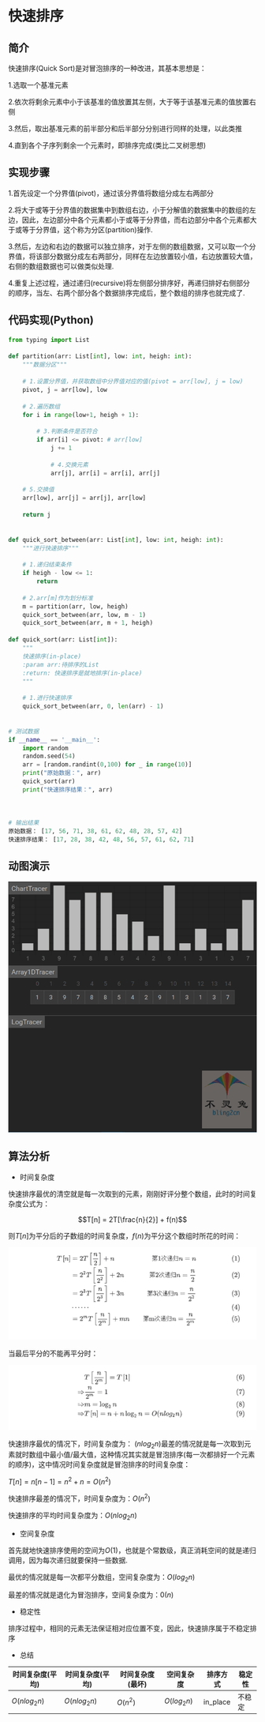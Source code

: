 # 快速排序

## 简介

快速排序(Quick Sort)是对冒泡排序的一种改进，其基本思想是：

1.选取一个基准元素

2.依次将剩余元素中小于该基准的值放置其左侧，大于等于该基准元素的值放置右侧

3.然后，取出基准元素的前半部分和后半部分分别进行同样的处理，以此类推

4.直到各个子序列剩余一个元素时，即排序完成(类比二叉树思想)

## 实现步骤

1.首先设定一个分界值(pivot)，通过该分界值将数组分成左右两部分

2.将大于或等于分界值的数据集中到数组右边，小于分解值的数据集中的数组的左边，因此，左边部分中各个元素都小于或等于分界值，而右边部分中各个元素都大于或等于分界值，这个称为分区(partition)操作.

3.然后，左边和右边的数据可以独立排序，对于左侧的数组数据，又可以取一个分界值，将该部分数据分成左右两部分，同样在左边放置较小值，右边放置较大值，右侧的数组数据也可以做类似处理.

4.重复上述过程，通过递归(recursive)将左侧部分排序好，再递归排好右侧部分的顺序，当左、右两个部分各个数据排序完成后，整个数组的排序也就完成了.

## 代码实现(Python)

```python
from typing import List

def partition(arr: List[int], low: int, heigh: int):
    """数据分区"""
    
    # 1.设置分界值，并获取数组中分界值对应的值(pivot = arr[low], j = low)
    pivot, j = arr[low], low
    
    # 2.遍历数组
    for i in range(low+1, heigh + 1):
        
        # 3.判断条件是否符合
        if arr[i] <= pivot: # arr[low]
            j += 1
            
            # 4.交换元素
            arr[j], arr[i] = arr[i], arr[j]
            
    # 5.交换值
    arr[low], arr[j] = arr[j], arr[low]
    
    return j


def quick_sort_between(arr: List[int], low: int, heigh: int):
    """进行快速排序"""
    
    # 1.递归结束条件
    if heigh - low <= 1:
        return
    
    # 2.arr[m]作为划分标准
    m = partition(arr, low, heigh)
    quick_sort_between(arr, low, m - 1)
    quick_sort_between(arr, m + 1, heigh)
    
def quick_sort(arr: List[int]):
    """
    快速排序(in-place)
    :param arr:待排序的List
    :return: 快速排序是就地排序(in-place)
    """
    
    # 1.进行快速排序
    quick_sort_between(arr, 0, len(arr) - 1)
    
    
# 测试数据
if __name__ == '__main__':
    import random
    random.seed(54)
    arr = [random.randint(0,100) for _ in range(10)]
    print("原始数据：", arr)
    quick_sort(arr)
    print("快速排序结果：", arr)
    
    
    
# 输出结果
原始数据： [17, 56, 71, 38, 61, 62, 48, 28, 57, 42]
快速排序结果： [17, 28, 38, 42, 48, 56, 57, 61, 62, 71]
```

## 动图演示

 <img src="Images/eaa06269e0b9ee91a58071b0c8344746.gif" alt="快速排序动画演示" style="zoom:200%;" /> 

## 算法分析

-   时间复杂度

快速排序最优的清空就是每一次取到的元素，刚刚好评分整个数组，此时的时间复杂度公式为：

$$T[n] = 2T[\frac{n}{2}] + f(n)$$

则$T[n]$为平分后的子数组的时间复杂度，$f(n)$为平分这个数组时所花的时间：

![1666081904970](Images/1666081904970.png)

当最后平分的不能再平分时：

![1666081934347](Images/1666081934347.png)



快速排序最优的情况下，时间复杂度为： $(n{log_2{n}})$最差的情况就是每一次取到元素就时数组中最小值/最大值，这种情况其实就是冒泡排序(每一次都排好一个元素的顺序)，这中情况时间复杂度就是冒泡排序的时间复杂度：

$T[n] = n[n - 1] = n ^ 2 + n = O(n ^ 2)$ 

快速排序最差的情况下，时间复杂度为：$O(n ^ 2)$

快速排序的平均时间复杂度为：$O(nlog_2n)$

-   空间复杂度

首先就地快速排序使用的空间为$O(1)$，也就是个常数级，真正消耗空间的就是递归调用，因为每次递归就要保持一些数据.

最优的情况就是每一次都平分数组，空间复杂度为：$O(log_2n)$

最差的情况就是退化为冒泡排序，空间复杂度为：$0(n)$

-   稳定性

排序过程中，相同的元素无法保证相对应位置不变，因此，快速排序属于不稳定排序

-   总结

| 时间复杂度(平均) | 时间复杂度(平均) | 时间复杂度(最坏) | 空间复杂度  | 排序方式 | 稳定性 |
| ---------------- | ---------------- | ---------------- | ----------- | -------- | ------ |
| $O(nlog_2n)$     | $O(nlog_2n)$     | $O(n^2)$         | $O(log_2n)$ | in_place | 不稳定 |




